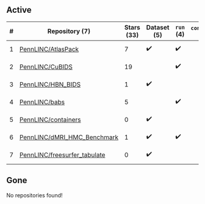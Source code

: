 ## Active
| # | Repository (7) | Stars (33) | Dataset (5) | `run` (4) | `containers-run` | Last Modified |
| --- | --- | --- | --- | --- | --- | --- |
| 1 | [PennLINC/AtlasPack](https://github.com/PennLINC/AtlasPack) | 7 | :heavy_check_mark: | :heavy_check_mark: |  | 2024-02-02 13:44:11+00:00 |
| 2 | [PennLINC/CuBIDS](https://github.com/PennLINC/CuBIDS) | 19 |  | :heavy_check_mark: |  | 2024-05-27 01:11:33+00:00 |
| 3 | [PennLINC/HBN_BIDS](https://github.com/PennLINC/HBN_BIDS) | 1 | :heavy_check_mark: |  |  | 2021-08-24 21:06:26+00:00 |
| 4 | [PennLINC/babs](https://github.com/PennLINC/babs) | 5 |  | :heavy_check_mark: |  | 2024-02-28 16:31:00+00:00 |
| 5 | [PennLINC/containers](https://github.com/PennLINC/containers) | 0 | :heavy_check_mark: |  |  | 2021-08-12 14:54:21+00:00 |
| 6 | [PennLINC/dMRI_HMC_Benchmark](https://github.com/PennLINC/dMRI_HMC_Benchmark) | 1 | :heavy_check_mark: | :heavy_check_mark: |  | 2022-04-28 15:40:36+00:00 |
| 7 | [PennLINC/freesurfer_tabulate](https://github.com/PennLINC/freesurfer_tabulate) | 0 | :heavy_check_mark: |  |  | 2024-01-18 21:31:12+00:00 |

## Gone
No repositories found!
